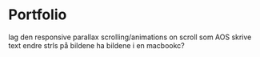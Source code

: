 # Portfolio

lag den responsive
parallax scrolling/animations on scroll som AOS
skrive text
endre strls på bildene
ha bildene i en macbookc?


